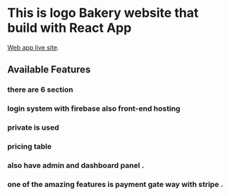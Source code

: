 # This is logo Bakery website that build with React App

 [Web app live site](https://logo-bakery.web.app/).

## Available Features



### there are 6 section 

### login system with firebase also front-end hosting
### private is used
### pricing table
### also have admin and dashboard panel .
### one of the amazing features is payment gate way with stripe .





